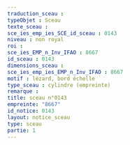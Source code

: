 ```yaml
---
traduction_sceau : 
typeObjet : Sceau
texte_sceau : 
sce_ies_emp_ies_SCE_id_sceau : 0143
niveau : non royal
roi : 
sce_ies_EMP_n_Inv_IFAO : 8667
id_sceau : 0143
dimensions_sceau : 
sce_ies_emp_ies_EMP_n_Inv_IFAO : 8667
motif : lézard, bord échelle
type_sceau : cylindre (empreinte)
remarque : 
title: sceau n°0143
empreinte: "8667"
id_notice: 0143
layout: notice_sceau
type: sceau
partie: 1
---
```

